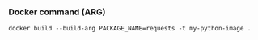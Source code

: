 ### Docker command (ARG)

```
docker build --build-arg PACKAGE_NAME=requests -t my-python-image .


```